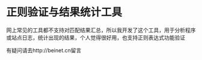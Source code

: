 正则验证与结果统计工具
==================

网上常见的工具都不支持对匹配结果汇总，所以我开发了这个工具，用于分析程序或站点日志，统计出现的结果，个人觉得很好用，也支持正则表达式功能验证


有疑问请去http://beinet.cn留言